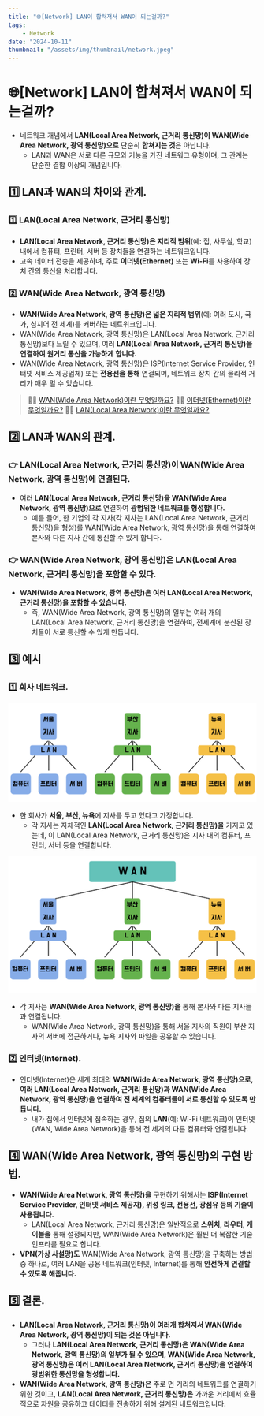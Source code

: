 ```yaml
---
title: "🌐[Network] LAN이 합쳐져서 WAN이 되는걸까?"
tags:
    - Network
date: "2024-10-11"
thumbnail: "/assets/img/thumbnail/network.jpeg"
---
```


# 🌐[Network] LAN이 합쳐져서 WAN이 되는걸까?

- 네트워크 개념에서 **LAN(Local Area Network, 근거리 통신망)이 WAN(Wide Area Network, 광역 통신망)으로** 단순히 **합쳐지는 것**은 아닙니다.
    - LAN과 WAN은 서로 다른 규모와 기능을 가진 네트워크 유형이며, 그 관계는 단순한 결합 이상의 개념입니다.

## 1️⃣ LAN과 WAN의 차이와 관계.

### 1️⃣ LAN(Local Area Network, 근거리 통신망)
- **LAN(Local Area Network, 근거리 통신망)은 지리적 범위**(예: 집, 사무실, 학교) 내에서 컴퓨터, 프린터, 서버 등 장치들을 연결하는 네트워크입니다.
- 고속 데이터 전송을 제공하며, 주로 **이더넷(Ethernet)** 또는 **Wi-Fi**를 사용하여 장치 간의 통신을 처리합니다.

### 2️⃣ WAN(Wide Area Network, 광역 통신망)
- **WAN(Wide Area Network, 광역 통신망)은 넓은 지리적 범위**(예: 여러 도시, 국가, 심지어 전 세계)를 커버하는 네트워크입니다.
- WAN(Wide Area Network, 광역 통신망)은 LAN(Local Area Network, 근거리 통신망)보다 느릴 수 있으며, 여러 **LAN(Local Area Network, 근거리 통신망)을 연결하여 원거리 통신을 가능하게 합니다.**
- WAN(Wide Area Network, 광역 통신망)은 ISP(Internet Service Provider, 인터넷 서비스 제공업체) 또는 **전용선을 통해** 연결되며, 네트워크 장치 간의 물리적 거리가 매우 멀 수 있습니다.

> 🙋‍♂️ [WAN(Wide Area Network)이란 무엇일까요?](https://www.devkobe24.com/Network/2024/2024-10-11-what-is-the-wan.html)
> 🙋‍♂️ [이더넷(Ethernet)이란 무엇일까요?](https://www.devkobe24.com/Network/2024/2024-10-09-what-is-the-ethernet.html)
> 🙋‍♂️ [LAN(Local Area Network)이란 무엇일까요?](https://www.devkobe24.com/Network/2024/2024-10-08-what-is-the-local-area-network.html)

## 2️⃣ LAN과 WAN의 관계.

### 👉 LAN(Local Area Network, 근거리 통신망)이 WAN(Wide Area Network, 광역 통신망)에 연결된다.
- 여러 **LAN(Local Area Network, 근거리 통신망)을 WAN(Wide Area Network, 광역 통신망)으로** 연결하여 **광범위한 네트워크를 형성합니다.**
    - 예를 들어, 한 기업의 각 지사(각 지사는 LAN(Local Area Network, 근거리 통신망)을 형성)를 WAN(Wide Area Network, 광역 통신망)을 통해 연결하여 본사와 다른 지사 간에 통신할 수 있게 합니다.

### 👉 WAN(Wide Area Network, 광역 통신망)은 LAN(Local Area Network, 근거리 통신망)을 포함할 수 있다.
- **WAN(Wide Area Network, 광역 통신망)은 여러 LAN(Local Area Network, 근거리 통신망)을 포함할 수 있습니다.**
    - 즉, WAN(Wide Area Network, 광역 통신망)의 일부는 여러 개의 LAN(Local Area Network, 근거리 통신망)을 연결하여, 전세계에 분산된 장치들이 서로 통신할 수 있게 만듭니다.

## 3️⃣ 예시

### 1️⃣ 회사 네트워크.
<img src = "https://github.com/devKobe24/images2/blob/main/network/network-lan-company-example.png?raw=true">

- 한 회사가 **서울, 부산, 뉴욕**에 지사를 두고 있다고 가정합니다.
    - 각 지사는 자체적인 **LAN(Local Area Network, 근거리 통신망)을** 가지고 있는데, 이 LAN(Local Area Network, 근거리 통신망)은 지사 내의 컴퓨터, 프린터, 서버 등을 연결합니다.

<img src = "https://github.com/devKobe24/images2/blob/main/network/network-wan-company-example.png?raw=true">

- 각 지사는 **WAN(Wide Area Network, 광역 통신망)을** 통해 본사와 다른 지사들과 연결됩니다.
    - WAN(Wide Area Network, 광역 통신망)을 통해 서울 지사의 직원이 부산 지사의 서버에 접근하거나, 뉴욕 지사와 파일을 공유할 수 있습니다.

### 2️⃣ 인터넷(Internet).
- 인터넷(Internet)은 세계 최대의 **WAN(Wide Area Network, 광역 통신망)으로, 여러 LAN(Local Area Network, 근거리 통신망)과 WAN(Wide Area Network, 광역 통신망)을 연결하여 전 세계의 컴퓨터들이 서로 통신할 수 있도록 만듭니다.**
    - 내가 집에서 인터넷에 접속하는 경우, 집의 **LAN**(예: Wi-Fi 네트워크)이 인터넷(WAN, Wide Area Network)을 통해 전 세계의 다른 컴퓨터와 연결됩니다.

## 4️⃣ WAN(Wide Area Network, 광역 통신망)의 구현 방법.
- **WAN(Wide Area Network, 광역 통신망)을** 구현하기 위해서는 **ISP(Internet Service Provider, 인터넷 서비스 제공자), 위성 링크, 전용선, 광섬유 등의 기술이 사용됩니다.**
    - LAN(Local Area Network, 근거리 통신망)은 일반적으로 **스위치, 라우터, 케이블을** 통해 설정되지만, WAN(Wide Area Network)은 훨씬 더 복잡한 기술 인프라를 필요로 합니다.
- **VPN(가상 사설망)도** WAN(Wide Area Network, 광역 통신망)을 구축하는 방법 중 하나로, 여러 LAN을 공용 네트워크(인터넷, Internet)를 통해 **안전하게 연결할 수 있도록 해줍니다.**

## 5️⃣ 결론.
- **LAN(Local Area Network, 근거리 통신망)이 여러개 합쳐져서 WAN(Wide Area Network, 광역 통신망)이 되는 것은 아닙니다.**
    - 그러나 **LAN(Local Area Network, 근거리 통신망)은 WAN(Wide Area Network, 광역 통신망)의 일부가 될 수 있으며, WAN(Wide Area Network, 광역 통신망)은 여러 LAN(Local Area Network, 근거리 통신망)을 연결하여 광범위한 통신망을 형성합니다.**
- **WAN(Wide Area Network, 광역 통신망)은** 주로 먼 거리의 네트워크를 연결하기 위한 것이고, **LAN(Local Area Network, 근거리 통신망)은** 가까운 거리에서 효율적으로 자원을 공유하고 데이터를 전송하기 위해 설계된 네트워크입니다.

